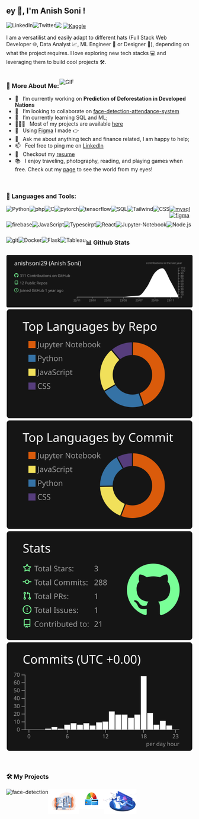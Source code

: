 ## ey 👋, I'm Anish Soni !
<img src = "https://user-images.githubusercontent.com/74038190/216121964-513bdf95-3c8c-429a-82bc-7c770caca8fc.png" height = "130px">
<a href='https://linkedin.com/in/anishsoni/'><img align='left' alt="LinkedIn" src="https://raw.githubusercontent.com/rahul-jha98/rahul-jha98/561d474902b59c7429ec22bb73e225696c27b202/assets/linkedin.svg" height='18px'/></a>
<a href='https://twitter.com/anishsoni29'><img align='left' alt="Twitter" src="https://raw.githubusercontent.com/rahul-jha98/rahul-jha98/561d474902b59c7429ec22bb73e225696c27b202/assets/twitter.svg" height='18px'/></a>
<a href='https://www.kaggle.com/anishsoni'><img alt="Kaggle" src="https://raw.githubusercontent.com/rahul-jha98/rahul-jha98/561d474902b59c7429ec22bb73e225696c27b202/assets/kaggle.svg" height='18px'/></a>


I am a versatilist and easily adapt to different hats (Full Stack Web Developer 🌐, Data Analyst 📈, ML Engineer 🤖 or Designer 🎨), depending on what the project requires. I love exploring new tech stacks 💻 and leveraging them to build cool projects 🛠️. 
<br/>
<br/>

<img align="right" alt="GIF" src="https://media0.giphy.com/media/v1.Y2lkPTc5MGI3NjExbnVzcXYyaDlqZzd5NmpzdThoNHljM3k2NXl1bWsyYTJmNW9teHJoZyZlcD12MV9pbnRlcm5hbF9naWZfYnlfaWQmY3Q9Zw/LaVp0AyqR5bGsC5Cbm/giphy.gif" width="360px"/>
  
### 🧐 More About Me:

- 🔭 &nbsp; I’m currently working on **Prediction of Deforestation in Developed Nations**
- 🤝 &nbsp; I’m looking to collaborate on [face-detection-attendance-system](https://github.com/anishsoni29/Face-Detection-Attendance-System)
- 🌱 &nbsp; I’m currently learning SQL and ML; 
- 👨🏻‍💻 &nbsp; Most of my projects are available [here](https://github.com/anishsoni29?tab=repositories)
- 🎨 &nbsp; Using [Figma](https://www.figma.com/file/nREWw4GJZ6hRXxMrIlNy8X/Nike-Website-UI-Design?type=design&node-id=0-1&mode=design&t=Yo4LJL36gHwE8jIB-0) I made 👉
- 💬 &nbsp; Ask me about anything tech and finance related, I am happy to help;
- 📫 &nbsp; Feel free to ping me on [LinkedIn](https://www.linkedin.com/in/anishsoni/)
- 📝 &nbsp; Checkout my [resume](assets/resume_anish.pdf)
- 📚 &nbsp; I enjoy traveling, photography, reading, and playing games when free. Check out my [page](https://www.instagram.com/depolarised_/) to see the world from my eyes!

<br>

### 🔨 Languages and Tools:
<a href="https://www.python.org" target="_blank"><img align="left" alt="Python" height ="42px" src="https://raw.githubusercontent.com/rahul-jha98/github_readme_icons/main/language_and_tools/square/python/python.svg"></a>
<a href="https://www.php.net/" target="_blank"> <img align="left" src="https://symbols.getvecta.com/stencil_28/61_sql-database-generic.90b41636a8.png" alt="php" height="42px"/> </a> 
<a href="https://www.cprogramming.com/" target="_blank"> <img align="left" alt="C" height ="42px" src="https://user-images.githubusercontent.com/25181517/192106070-46255bcf-65e6-4c6b-a296-bf8d0d8fb2a7.png"> </a>
<a href="https://pytorch.org/" target="_blank"> <img align="left" src="https://raw.githubusercontent.com/rahul-jha98/github_readme_icons/main/language_and_tools/square/pytorch/pytorch.svg" alt="pytorch" height="42px"/> </a> 
<a href="https://www.tensorflow.org" target="_blank"> <img align="left" src="https://raw.githubusercontent.com/rahul-jha98/github_readme_icons/main/language_and_tools/square/tensorflow/tensorflow.svg" alt="tensorflow" height="42px"/> </a> 
<a href="https://www.mysql.com/" target="_blank"><img align="left" alt="SQL" height ="42px" src="https://user-images.githubusercontent.com/25181517/183570228-6a040b9f-3ddf-47a2-a201-743121dac664.png"></a>
<a href="https://tailwindcss.com/" target="_blank"><img align="left" alt="Tailwind" height ="42px" src="https://user-images.githubusercontent.com/25181517/202896760-337261ed-ee92-4979-84c4-d4b829c7355d.png"></a>
<a href="https://developer.mozilla.org/en-US/docs/Web/CSS" target="_blank"><img align="left" alt="CSS" height ="42px" src="https://user-images.githubusercontent.com/25181517/183898674-75a4a1b1-f960-4ea9-abcb-637170a00a75.png"></a>
<a href="https://firebase.google.com/" target="_blank"> <img align="left" src="https://raw.githubusercontent.com/rahul-jha98/github_readme_icons/main/language_and_tools/square/firebase/firebase.svg" alt="firebase" height ="42px"/> </a>
<a href="https://developer.mozilla.org/en-US/docs/Web/JavaScript" target="_blank"> <img align="left" alt="JavaScript" height ="42px"  src="https://raw.githubusercontent.com/rahul-jha98/github_readme_icons/main/language_and_tools/square/javascript/javascript.svg"> </a>
<a href="https://www.typescriptlang.org/" target="_blank"><img align="left" alt="Typescirpt" height ="42px" src="https://raw.githubusercontent.com/rahul-jha98/github_readme_icons/main/language_and_tools/square/typescript/typescript.svg"></a>
<a href="https://www.mysql.com/" target="_blank"> <img src="https://raw.githubusercontent.com/Thomas-George-T/Thomas-George-T/master/assets/mysql.svg" alt="mysql" height='42px'/> </a>
<a href="https://reactjs.org/" target="_blank"> <img align="left" alt="React" height ="42px" src="https://raw.githubusercontent.com/rahul-jha98/github_readme_icons/main/language_and_tools/square/react/react.svg"></a>
<a href="https://jupyter.org/" target="_blank"> <img align="left" alt="Jupyter-Notebook" height ="42px" src="https://user-images.githubusercontent.com/25181517/183914128-3fc88b4a-4ac1-40e6-9443-9a30182379b7.png"></a>
<a href="https://nodejs.org" target="_blank"><img align="left" alt="Node.js" height ="42px" src="https://raw.githubusercontent.com/rahul-jha98/github_readme_icons/main/language_and_tools/square/node/node.svg"></a>
<a href="https://git-scm.com/" target="_blank"> <img src="https://raw.githubusercontent.com/rahul-jha98/github_readme_icons/main/language_and_tools/square/git-scm/git-scm.svg" align="left" alt="git" height='42px'/> </a>
<a href="https://www.docker.com/" target="_blank"> <img src="https://user-images.githubusercontent.com/25181517/117207330-263ba280-adf4-11eb-9b97-0ac5b40bc3be.png" align="left" alt="Docker" height='42px'/> </a>
<a href="https://www.figma.com/" target="_blank"> <img src="https://raw.githubusercontent.com/rahul-jha98/github_readme_icons/main/language_and_tools/square/figma/figma.svg" alt="figma" height='42px'/> </a>
<a href="https://flask.palletsprojects.com/en/3.0.x/" target="_blank"> <img align="left" alt="Flask" height ="42px" src="https://user-images.githubusercontent.com/25181517/183423775-2276e25d-d43d-4e58-890b-edbc88e915f7.png"></a>
<a href="https://public.tableau.com/app/discover" target="_blank"> <img align="left" alt="Tableau" height ="42px" src="https://raw.githubusercontent.com/Thomas-George-T/Thomas-George-T/master/assets/tableau.svg"></a>

<br>


### 📊 Github Stats

[![](https://raw.githubusercontent.com/anishsoni29/Anish/master/profile-summary-card-output/dark/0-profile-details.svg)](https://github.com/vn7n24fzkq/github-profile-summary-cards)
[![](https://raw.githubusercontent.com/anishsoni29/Anish/master/profile-summary-card-output/dark/1-repos-per-language.svg)](https://github.com/vn7n24fzkq/github-profile-summary-cards) [![](https://raw.githubusercontent.com/anishsoni29/Anish/master/profile-summary-card-output/dark/2-most-commit-language.svg)](https://github.com/vn7n24fzkq/github-profile-summary-cards)
[![](https://raw.githubusercontent.com/anishsoni29/Anish/master/profile-summary-card-output/dark/3-stats.svg)](https://github.com/vn7n24fzkq/github-profile-summary-cards) [![](https://raw.githubusercontent.com/anishsoni29/Anish/master/profile-summary-card-output/dark/4-productive-time.svg)](https://github.com/vn7n24fzkq/github-profile-summary-cards)

<br>

### 🛠️ My Projects
<a href="https://github.com/anishsoni29/Face-Detection-Attendance-System" target="_blank"> <img alt="face-detection" src="https://blog.mantratec.com/Images/post-img/all_post_in_side_img/2022/Benefits-of-facial-recognition-attendance-system.png" height="68" align="left"> </a>
<a href="https://github.com/anishsoni29/Data-Analysis/tree/main/Resume%20Screener" target="_blank"> <img alt="resume_scanner" src="https://github.com/anishsoni29/anishsoni29/blob/main/assets/resume_scanner.png"  height="68" align="left"> </a>
<a href="https://github.com/anishsoni29/Major-Projects/tree/main/Credit%20Card%20Risk%20Assessment" target="_blank"> <img alt="credit_risk_assessment" src="https://github.com/anishsoni29/anishsoni29/blob/main/assets/credit_risk_assessment.png" height="55px" width="65px" align="left"> </a>
<a href="https://github.com/anishsoni29/Major-Projects/tree/main/Algorithmic%20Trading%20using%20Python" target="_blank"> <img alt="arithematic_trading" src="https://github.com/anishsoni29/anishsoni29/blob/main/assets/python_trading.png" height="68" align="left"> </a>

